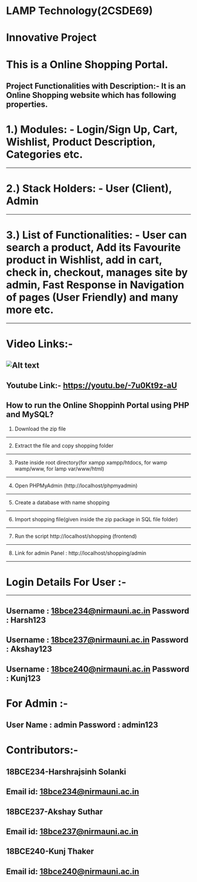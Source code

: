 # LAMP Technology(2CSDE69)
# Innovative Project

# This is a Online Shopping Portal.

Project Functionalities with Description:-
It is an Online Shopping website which has following properties.
----------------------------------------------------------------------------------------------------------------------------------------
# 1.) Modules: - Login/Sign Up, Cart, Wishlist, Product Description, Categories etc.
----------------------------------------------------------------------------------------------------------------------------------------
# 2.) Stack Holders: - User (Client), Admin
----------------------------------------------------------------------------------------------------------------------------------------
# 3.) List of Functionalities: - User can search a product, Add its Favourite product in Wishlist, add in cart, check in, checkout, manages site by admin, Fast Response in Navigation of pages (User Friendly) and many more etc.
----------------------------------------------------------------------------------------------------------------------------------------
# Video Links:-
![Alt text](Input-Output/LAMP_Innovative_Assignment.gif)
----------------------------------------------------------------------------------------------------------------------------------------
Youtube Link:- https://youtu.be/-7u0Kt9z-aU
----------------------------------------------------------------------------------------------------------------------------------------
How to run the Online Shoppinh Portal using PHP and MySQL?
----------------------------------------------------------------------------------------------------------------------------------------
1. Download the  zip file
----------------------------------------------------------------------------------------------------------------------------------------
2. Extract the file and copy shopping folder
----------------------------------------------------------------------------------------------------------------------------------------
3. Paste inside root directory(for xampp xampp/htdocs, for wamp wamp/www, for lamp var/www/html)
----------------------------------------------------------------------------------------------------------------------------------------
4. Open PHPMyAdmin (http://localhost/phpmyadmin)
----------------------------------------------------------------------------------------------------------------------------------------
5. Create a database with name shopping
----------------------------------------------------------------------------------------------------------------------------------------
6. Import shopping file(given inside the zip package in SQL file folder)
----------------------------------------------------------------------------------------------------------------------------------------
7. Run the script http://localhost/shopping (frontend)
----------------------------------------------------------------------------------------------------------------------------------------
8. Link for admin Panel : http://localhost/shopping/admin
----------------------------------------------------------------------------------------------------------------------------------------
# Login Details For User :-
----------------------------------------------------------------------------------------------------------------------------------------
Username : 18bce234@nirmauni.ac.in
Password : Harsh123
----------------------------------------------------------------------------------------------------------------------------------------
Username : 18bce237@nirmauni.ac.in
Password : Akshay123
----------------------------------------------------------------------------------------------------------------------------------------
Username : 18bce240@nirmauni.ac.in
Password : Kunj123
----------------------------------------------------------------------------------------------------------------------------------------
# For Admin :-
User Name : admin
Password : admin123
----------------------------------------------------------------------------------------------------------------------------------------
# Contributors:-
18BCE234-Harshrajsinh Solanki
----------------------------------------------------------------------------------------------------------------------------------------
Email id: 18bce234@nirmauni.ac.in
----------------------------------------------------------------------------------------------------------------------------------------
18BCE237-Akshay Suthar
----------------------------------------------------------------------------------------------------------------------------------------
Email id: 18bce237@nirmauni.ac.in
----------------------------------------------------------------------------------------------------------------------------------------
18BCE240-Kunj Thaker
----------------------------------------------------------------------------------------------------------------------------------------
Email id: 18bce240@nirmauni.ac.in
----------------------------------------------------------------------------------------------------------------------------------------
